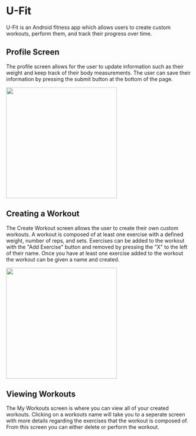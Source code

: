 # U-Fit 
U-Fit is an Android fitness app which allows users to create custom workouts, perform them, and track their progress over time. 

## Profile Screen
The profile screen allows for the user to update information such as their weight and keep track of their body measurements.
The user can save their information by pressing the submit button at the bottom of the page. 

<img src="https://user-images.githubusercontent.com/40970928/57002844-f5cb2900-6b87-11e9-97a1-9ad3dac84111.png" width="300">
                                                                                                                             
## Creating a Workout
The Create Workout screen allows the user to create their own custom workouts. A workout is composed of at least one exercise with a defined weight, number of reps, and sets. Exercises can be added to the workout with the "Add Exercise" button and removed by pressing the "X" to the left of their name. Once you have at least one exercise added to the workout the workout can be given a name and created. 

<img src="https://user-images.githubusercontent.com/40970928/57003075-b00f6000-6b89-11e9-923d-4d041c9c4492.png" width="300">
 
 ## Viewing Workouts
 The My Workouts screen is where you can view all of your created workouts. Clicking on a workouts name will take you to a seperate screen with more details regarding the exercises that the workout is composed of. From this screen you can either delete or perform the workout. 
 
 
